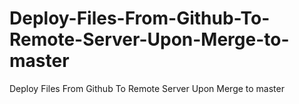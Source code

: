 # Deploy-Files-From-Github-To-Remote-Server-Upon-Merge-to-master
Deploy Files From Github To Remote Server Upon Merge to master
